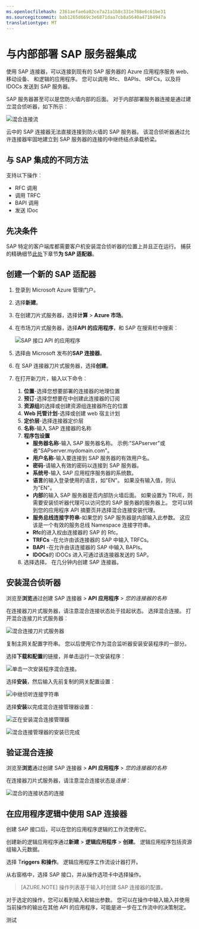 ```yaml
---
ms.openlocfilehash: 2361aefae6a02ce7a21a1b8c331e788e6c61be31
ms.sourcegitcommit: bab1265d669c3e6871daa7cb8a5640a47104947a
translationtype: MT
---
```

<properties
    pageTitle="与在 Microsoft Azure 应用程序服务上部署 SAP 服务器集成"
    description="学习如何与内部部署 SAP 服务器集成"
    authors="rajeshramabathiran"
    manager="dwrede"
    editor=""
    services="app-service\logic"
    documentationCenter=""/>

<tags
    ms.service="app-service-logic"
    ms.workload="integration"
    ms.tgt_pltfrm="na"
    ms.devlang="na"
    ms.topic="article"
    ms.date="07/02/2015"
    ms.author="sameerch"/>


# 与内部部署 SAP 服务器集成
使用 SAP 连接器，可以连接到现有的 SAP 服务器的 Azure 应用程序服务 web、 移动设备、 和逻辑的应用程序。 您可以调用 Rfc、 BAPIs、 tRFCs，以及将 IDOCs 发送到 SAP 服务器。

SAP 服务器甚至可以是您防火墙内部的后面。 对于内部部署服务器连接是通过建立混合侦听器，如下所示︰

![混合连接流][1]

云中的 SAP 连接器无法直接连接到防火墙的 SAP 服务器。 该混合侦听器通过允许连接器牢固地建立到 SAP 服务器的连接的中继终结点承载桥梁。


## 与 SAP 集成的不同方法
支持以下操作︰

- RFC 调用
- 调用 TRFC
- BAPI 调用
- 发送 IDoc

## 先决条件
SAP 特定的客户端库都需要客户机安装混合侦听器的位置上并且正在运行。 捕获的精确细节[此处][9]下章节**为 SAP 适配器**。


## 创建一个新的 SAP 适配器
1. 登录到 Microsoft Azure 管理门户。
2. 选择**新建**。
3. 在创建刀片式服务器，选择**计算** > **Azure 市场**。
4. 在市场刀片式服务器，选择**API 的应用程序**，和 SAP 在搜索栏中搜索︰

    ![SAP 接口 API 的应用程序][2]
5. 选择由 Microsoft 发布的**SAP 连接器**。
6. 在 SAP 连接器刀片式服务器，选择**创建**。
7. 在打开新刀片，输入以下命令︰
    1. **位置**-选择您想要部署的连接器的地理位置
    2. **预订**-选择您想要在中创建此连接器的订阅
    3. **资源组**的选择或创建资源组连接器所在的位置
    4. **Web 托管计划**-选择或创建 web 宿主计划
    5. **定价层**-选择连接器定价层
    6. **名称**-输入 SAP 连接器的名称
    7. **程序包设置**
        - **服务器名称**-输入 SAP 服务器名称。 示例:"SAPserver"或者"SAPserver.mydomain.com"。
        - **用户名称**-输入要连接到 SAP 服务器的有效用户名。
        - **密码**-请输入有效的密码以连接到 SAP 服务器。
        - **系统号**-输入 SAP 应用程序服务器的系统数。
        - **语言**的输入登录使用的语言，如"EN"。 如果没有输入值，则认为"EN"。
        - **内部**的输入 SAP 服务器是否内部防火墙后面。 如果设置为 TRUE，则需要安装侦听器代理可以访问您的 SAP 服务器的服务器上。 您可以转到您的应用程序 API 摘要页并选择混合连接安装代理。
        - **服务总线连接字符串**-如果您的 SAP 服务器是内部输入此参数。 这应该是一个有效的服务总线 Namespace 连接字符串。
        - **Rfc**的进入权由连接器的 SAP 的 Rfc。
        - **TRFCs** -在允许由该连接器的 SAP 中输入 TRFCs。
        - **BAPI** -在允许由该连接器的 SAP 中输入 BAPIs。
        - **IDOCs**的 IDOCs 进入可通过该连接器发送的 SAP。
    8. 选择选择。 在几分钟内创建 SAP 连接器。


## 安装混合侦听器
浏览至**浏览**通过创建 SAP 连接器 > **API 应用程序** > *您的连接器的名称*

在连接器刀片式服务器，请注意混合连接状态处于挂起状态。 选择混合连接。 打开混合连接刀片式服务器︰

![混合连接刀片式服务器][3]

复制主网关配置字符串。 您以后使用它作为混合监听器安装安装程序的一部分。

选择**下载和配置**的链接，并单击运行一次安装程序︰

![单击一次安装程序混合连接。][4]

选择**安装**，然后输入先前复制的网关配置设置︰

![中继侦听连接字符串][5]

选择**安装**以完成混合连接管理器设置︰

![正在安装混合连接管理器][6]

![混合连接管理器的安装已完成][7]

## 验证混合连接
浏览至**浏览**通过创建 SAP 连接器 > **API 应用程序** > *您的连接器的名称*

在连接器刀片式服务器，请注意混合连接状态是*连接*︰

![混合的连接状态的连接][8]


## 在应用程序逻辑中使用 SAP 连接器
创建 SAP 接口后，可以在您的应用程序逻辑的工作流使用它。

创建新的逻辑应用程序通过**新建** > **逻辑应用程序** > **创建**。 逻辑应用程序包括资源组输入元数据。

选择 T**riggers 和操作**。 逻辑应用程序工作流设计器打开。

从右窗格中，选择 SAP 接口，并从操作选项卡中选择操作。

> [AZURE.NOTE] 操作列表基于输入时创建 SAP 连接器的配置。

对于选定的操作，您可以看到输入和输出参数。 您可以在操作中输入输入并使用当前操作的输出在其他 API 的应用程序，可能是进一步在工作流中的决策制定。

<!--Image references-->
[1]: ./media/app-service-logic-integrate-with-an-on-premise-SAP-server/HybridConnectivityFlow.PNG
[2]: ./media/app-service-logic-integrate-with-an-on-premise-SAP-server/SAPConnector.APIApp.PNG
[3]: ./media/app-service-logic-integrate-with-an-on-premise-SAP-server/HybridConnection.PNG
[4]: ./media/app-service-logic-integrate-with-an-on-premise-SAP-server/HybridConnection.ClickOnceInstaller.PNG
[5]: ./media/app-service-logic-integrate-with-an-on-premise-SAP-server/HybridConnection.ClickOnceInstaller.RelayInformation.PNG
[6]: ./media/app-service-logic-integrate-with-an-on-premise-SAP-server/HybridConnectionManager.Install.InProgress.PNG
[7]: ./media/app-service-logic-integrate-with-an-on-premise-SAP-server/HybridConnectionManager.Install.Completed.PNG
[8]: ./media/app-service-logic-integrate-with-an-on-premise-SAP-server/SAPConnector.HybridConnection.Connected.PNG
[9]: http://download.microsoft.com/download/2/D/7/2D7CE8DF-A6C5-45F0-8319-14C3F1F9A0C7/InstallationGuide.htm

测试
